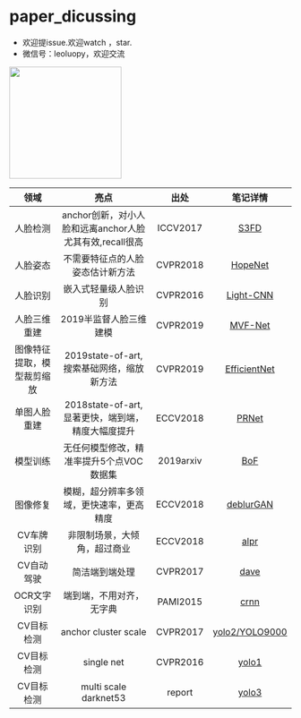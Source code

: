 # paper_dicussing


+ 欢迎提issue.欢迎watch ，star.
+ 微信号：leoluopy，欢迎交流

<img width="200" height="200" src="https://github.com/leoluopy/paper_discussing/blob/master/wechat_id.jpeg"/>

|领域|亮点|出处|笔记详情|
|:----:|:----:|:----:|:----:|
|人脸检测|anchor创新，对小人脸和远离anchor人脸尤其有效,recall很高|ICCV2017|[S3FD](./body/S3fd/S3fd.md)|
|人脸姿态|不需要特征点的人脸姿态估计新方法|CVPR2018|[HopeNet](./body/Hopenet/hopeNet.md)|
|人脸识别|嵌入式轻量级人脸识别|CVPR2016|[Light-CNN](./body/LightCNN/lightCNN.md)|
|人脸三维重建|2019半监督人脸三维建模|CVPR2019|[MVF-Net](./body/MVF-Net/mvfNet.md)|
|图像特征提取，模型裁剪缩放|2019state-of-art,搜索基础网络，缩放新方法|CVPR2019|[EfficientNet](./general/efficientNet/efficientNet.md)|
|单图人脸重建|2018state-of-art,显著更快，端到端，精度大幅度提升|ECCV2018|[PRNet](./body/PRNet/PRNet.md)|
|模型训练|无任何模型修改，精准率提升5个点VOC数据集|2019arxiv|[BoF](./general/BoF/bof.md)|
|图像修复|模糊，超分辨率多领域，更快速率，更高精度|ECCV2018|[deblurGAN](./GAN/deblurGAN/deblurGAN.md)|
|CV车牌识别|非限制场景，大倾角，超过商业|ECCV2018|[alpr](./ALPR/alpr.md)|
|CV自动驾驶|简洁端到端处理| CVPR2017|[dave](./DAVE/dave.md)|
|OCR文字识别|端到端，不用对齐，无字典| PAMI2015|[crnn](./CRNN/crnn.md)|
|CV目标检测|anchor cluster scale|CVPR2017|[yolo2/YOLO9000](https://github.com/leoluopy/paper_discussing/blob/master/yolo/yolo2/yolo2_discussing.md)|
|CV目标检测|single net|CVPR2016|[yolo1](https://github.com/leoluopy/paper_discussing/blob/master/yolo/yolo1/yolo1_discussing.md)|
|CV目标检测|multi scale darknet53|report|[yolo3](https://github.com/leoluopy/paper_discussing/blob/master/yolo/yolo3/yolo3_discussing.md)|



